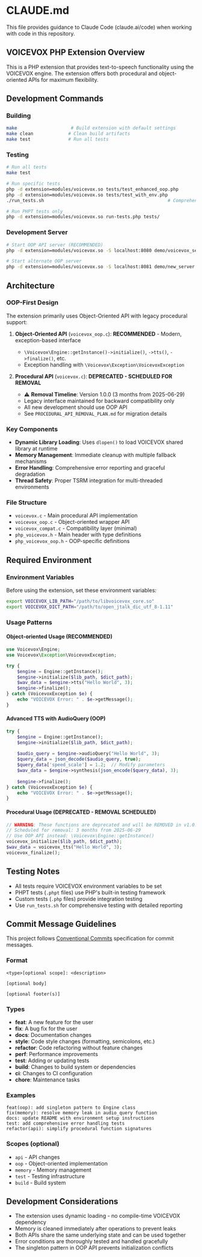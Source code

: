 # CLAUDE.md

This file provides guidance to Claude Code (claude.ai/code) when working with code in this repository.

## VOICEVOX PHP Extension Overview

This is a PHP extension that provides text-to-speech functionality using the VOICEVOX engine. The extension offers both procedural and object-oriented APIs for maximum flexibility.

## Development Commands

### Building
```bash
make                    # Build extension with default settings
make clean             # Clean build artifacts
make test              # Run all tests
```

### Testing
```bash
# Run all tests
make test

# Run specific tests
php -d extension=modules/voicevox.so tests/test_enhanced_oop.php
php -d extension=modules/voicevox.so tests/test_with_env.php
./run_tests.sh                                              # Comprehensive test suite

# Run PHPT tests only
php -d extension=modules/voicevox.so run-tests.php tests/
```

### Development Server
```bash
# Start OOP API server (RECOMMENDED)
php -d extension=modules/voicevox.so -S localhost:8080 demo/voicevox_server.php

# Start alternate OOP server
php -d extension=modules/voicevox.so -S localhost:8081 demo/new_server.php
```

## Architecture

### OOP-First Design
The extension primarily uses Object-Oriented API with legacy procedural support:

1. **Object-Oriented API** (`voicevox_oop.c`): **RECOMMENDED** - Modern, exception-based interface
   - `\Voicevox\Engine::getInstance()->initialize()`, `->tts()`, `->finalize()`, etc.
   - Exception handling with `\Voicevox\Exception\VoicevoxException`
   
2. **Procedural API** (`voicevox.c`): **DEPRECATED - SCHEDULED FOR REMOVAL**
   - ⚠️ **Removal Timeline**: Version 1.0.0 (3 months from 2025-06-29)
   - Legacy interface maintained for backward compatibility only
   - All new development should use OOP API
   - See `PROCEDURAL_API_REMOVAL_PLAN.md` for migration details

### Key Components
- **Dynamic Library Loading**: Uses `dlopen()` to load VOICEVOX shared library at runtime
- **Memory Management**: Immediate cleanup with multiple fallback mechanisms
- **Error Handling**: Comprehensive error reporting and graceful degradation
- **Thread Safety**: Proper TSRM integration for multi-threaded environments

### File Structure
- `voicevox.c` - Main procedural API implementation
- `voicevox_oop.c` - Object-oriented wrapper API
- `voicevox_compat.c` - Compatibility layer (minimal)
- `php_voicevox.h` - Main header with type definitions
- `php_voicevox_oop.h` - OOP-specific definitions

## Required Environment

### Environment Variables
Before using the extension, set these environment variables:

```bash
export VOICEVOX_LIB_PATH="/path/to/libvoicevox_core.so"
export VOICEVOX_DICT_PATH="/path/to/open_jtalk_dic_utf_8-1.11"
```

### Usage Patterns

#### Object-oriented Usage (RECOMMENDED)
```php
use Voicevox\Engine;
use Voicevox\Exception\VoicevoxException;

try {
    $engine = Engine::getInstance();
    $engine->initialize($lib_path, $dict_path);
    $wav_data = $engine->tts("Hello World", 3);
    $engine->finalize();
} catch (VoicevoxException $e) {
    echo "VOICEVOX Error: " . $e->getMessage();
}
```

#### Advanced TTS with AudioQuery (OOP)
```php
try {
    $engine = Engine::getInstance();
    $engine->initialize($lib_path, $dict_path);
    
    $audio_query = $engine->audioQuery("Hello World", 3);
    $query_data = json_decode($audio_query, true);
    $query_data['speed_scale'] = 1.2;  // Modify parameters
    $wav_data = $engine->synthesis(json_encode($query_data), 3);
    
    $engine->finalize();
} catch (VoicevoxException $e) {
    echo "VOICEVOX Error: " . $e->getMessage();
}
```

#### Procedural Usage (DEPRECATED - REMOVAL SCHEDULED)
```php
// WARNING: These functions are deprecated and will be REMOVED in v1.0.0
// Scheduled for removal: 3 months from 2025-06-29
// Use OOP API instead: \Voicevox\Engine::getInstance()
voicevox_initialize($lib_path, $dict_path);
$wav_data = voicevox_tts("Hello World", 3);
voicevox_finalize();
```

## Testing Notes

- All tests require VOICEVOX environment variables to be set
- PHPT tests (`.phpt` files) use PHP's built-in testing framework
- Custom tests (`.php` files) provide integration testing
- Use `run_tests.sh` for comprehensive testing with detailed reporting

## Commit Message Guidelines

This project follows [Conventional Commits](https://www.conventionalcommits.org/) specification for commit messages.

### Format
```
<type>[optional scope]: <description>

[optional body]

[optional footer(s)]
```

### Types
- **feat**: A new feature for the user
- **fix**: A bug fix for the user
- **docs**: Documentation changes
- **style**: Code style changes (formatting, semicolons, etc.)
- **refactor**: Code refactoring without feature changes
- **perf**: Performance improvements
- **test**: Adding or updating tests
- **build**: Changes to build system or dependencies
- **ci**: Changes to CI configuration
- **chore**: Maintenance tasks

### Examples
```
feat(oop): add singleton pattern to Engine class
fix(memory): resolve memory leak in audio_query function
docs: update README with environment setup instructions
test: add comprehensive error handling tests
refactor(api): simplify procedural function signatures
```

### Scopes (optional)
- `api` - API changes
- `oop` - Object-oriented implementation
- `memory` - Memory management
- `test` - Testing infrastructure
- `build` - Build system

## Development Considerations

- The extension uses dynamic loading - no compile-time VOICEVOX dependency
- Memory is cleaned immediately after operations to prevent leaks
- Both APIs share the same underlying state and can be used together
- Error conditions are thoroughly tested and handled gracefully
- The singleton pattern in OOP API prevents initialization conflicts